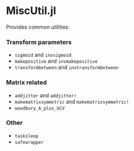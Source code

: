 # MiscUtil.jl

Provides common utilities:

### Transform parameters
- `sigmoid` and `invsigmoid`
- `makepositive` and `invmakepositive`
- `transformbetween` and `invtransformbetween`

### Matrix related
- `addjitter` and `addjitter!`
- `makematrixsymmetric` and `makematrixsymmetric!`
- `woodbury_A_plus_UCV`

### Other
- `tasksleep`
- `safewrapper`

